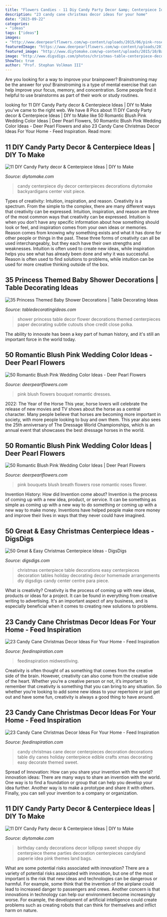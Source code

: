 ```yaml
---
title: "Flowers Candies - 11 Diy Candy Party Decor &amp; Centerpiece Ideas"
description: "23 candy cane christmas decor ideas for your home"
date: "2023-09-22"
categories:
- "ideas"
tags: ["ideas"]
images:
- "http://www.deerpearlflowers.com/wp-content/uploads/2015/06/pink-rose-and-babys-breath-wedding-bouquets.jpg"
featuredImage: "https://www.deerpearlflowers.com/wp-content/uploads/2015/06/blush-pink-wedding-bouquet.jpg"
featured_image: "http://www.diytomake.com/wp-content/uploads/2015/10/Backyardigans-party-candy-centerpiece.jpg"
image: "http://www.digsdigs.com/photos/christmas-table-centerpiece-decorations-3.jpg"
ShowToc: true
author: "Prof. Stephan Volkman III"
---
```



Are you looking for a way to improve your brainpower? Brainstroming may be the answer for you! Brainstroming is a type of mental exercise that can help improve your focus, memory, and concentration. Some people find it helpful to use brainstorms as part of their work or study routines.

	

		
looking for 11 DIY Candy Party decor &amp; Centerpiece Ideas | DIY to Make you've came to the right web. We have 8 Pics about 11 DIY Candy Party decor &amp; Centerpiece Ideas | DIY to Make like 50 Romantic Blush Pink Wedding Color Ideas | Deer Pearl Flowers, 50 Romantic Blush Pink Wedding Color Ideas - Deer Pearl Flowers and also 23 Candy Cane Christmas Decor Ideas For Your Home - Feed Inspiration. Read more:
		
    
## 11 DIY Candy Party Decor &amp; Centerpiece Ideas | DIY To Make

<img loading=lazy src="http://www.diytomake.com/wp-content/uploads/2015/10/Backyardigans-party-candy-centerpiece.jpg" onerror="this.onerror=null;this.src='https://tse3.mm.bing.net/th?id=OIP.r0VQ7cI26RsnT1PeGrXeegHaJH&amp;pid=15.1';" alt="11 DIY Candy Party decor &amp; Centerpiece Ideas | DIY to Make">

_Source: diytomake.com_

>candy centerpiece diy decor centerpieces decorations diytomake backyardigans center visit piece. 

	

Types of creativity: Intuition, inspiration, and reason.
Creativity is a spectrum. From the simple to the complex, there are many different ways that creativity can be expressed. Intuition, inspiration, and reason are three of the most common ways that creativity can be expressed. Intuition is when you don’t have any specific information about how something should look or feel, and inspiration comes from your own ideas or memories. Reason comes from knowing why something exists and what it has done for other people or things in the past. These three forms of creativity can all be used interchangeably, but they each have their own strengths and weaknesses. Intuition is often used to create new ideas, while inspiration helps you see what has already been done and why it was successful. Reason is often used to find solutions to problems, while intuition can be used for more creative thinking outside of the box.

    
## 35 Princess Themed Baby Shower Decorations | Table Decorating Ideas

<img loading=lazy src="http://inkedcreations.com/wp-content/uploads/2012/08/IMG_7211.jpg" onerror="this.onerror=null;this.src='https://tse1.mm.bing.net/th?id=OIP.NntFKfnYJsDiFUv-9ZevxwHaLH&amp;pid=15.1';" alt="35 Princess Themed Baby Shower Decorations | Table Decorating Ideas">

_Source: tabledecoratingideas.com_

>shower princess table decor flower decorations themed centerpieces paper decorating subtle cutouts shoe credit close polka. 

	

The ability to innovate has been a key part of human history, and it's still an important force in the world today.

    
## 50 Romantic Blush Pink Wedding Color Ideas - Deer Pearl Flowers

<img loading=lazy src="https://www.deerpearlflowers.com/wp-content/uploads/2015/06/blush-pink-wedding-bouquet.jpg" onerror="this.onerror=null;this.src='https://tse2.mm.bing.net/th?id=OIP.D3ki0bmdLe6bnTWIDctocwHaKH&amp;pid=15.1';" alt="50 Romantic Blush Pink Wedding Color Ideas - Deer Pearl Flowers">

_Source: deerpearlflowers.com_

>pink blush flowers bouquet romantic dresses. 

	

2022: The Year of the Horse
This year, horse lovers will celebrate the release of new movies and TV shows about the horse as a central character. Many people believe that horses are becoming more important in society, with more people looking to buy and own them. This year also sees the 25th anniversary of The Dressage World Championships, which is an annual event that showcases the best dressage horses in the world.

    
## 50 Romantic Blush Pink Wedding Color Ideas | Deer Pearl Flowers

<img loading=lazy src="http://www.deerpearlflowers.com/wp-content/uploads/2015/06/pink-rose-and-babys-breath-wedding-bouquets.jpg" onerror="this.onerror=null;this.src='https://tse2.mm.bing.net/th?id=OIP.vUIP_J_je8JocA6UBYtWKAHaLH&amp;pid=15.1';" alt="50 Romantic Blush Pink Wedding Color Ideas | Deer Pearl Flowers">

_Source: deerpearlflowers.com_

>pink bouquets blush breath flowers rose romantic roses flower. 

	

Invention History: How did Invention come about?
Invention is the process of coming up with a new idea, product, or service. It can be something as simple as coming up with a new way to do something or coming up with a new way to make money. Inventions have helped people make more money and improve their lives in ways that they never could have imagined.

    
## 50 Great &amp; Easy Christmas Centerpiece Ideas - DigsDigs

<img loading=lazy src="http://www.digsdigs.com/photos/christmas-table-centerpiece-decorations-3.jpg" onerror="this.onerror=null;this.src='https://tse1.mm.bing.net/th?id=OIP.0rolwzM9Ksg4WsG1gdWIxgHaHx&amp;pid=15.1';" alt="50 Great &amp; Easy Christmas Centerpiece Ideas - DigsDigs">

_Source: digsdigs.com_

>christmas centerpiece table decorations easy centerpieces decoration tables holiday decorating decor homemade arrangements diy digsdigs candy center centre para piece. 

	

What is creativity?
Creativity is the process of coming up with new ideas, products or ideas for a project. It can be found in everything from creative writing to advertising. It's an important aspect of any business, and is especially beneficial when it comes to creating new solutions to problems.

    
## 23 Candy Cane Christmas Decor Ideas For Your Home - Feed Inspiration

<img loading=lazy src="https://www.feedinspiration.com/wp-content/uploads/2016/09/Peppermint-Candy-Canes.jpg" onerror="this.onerror=null;this.src='https://tse3.mm.bing.net/th?id=OIP.s8Zn8cim7-H7sgRVWR9t6gHaJL&amp;pid=15.1';" alt="23 Candy Cane Christmas Decor Ideas For Your Home - Feed Inspiration">

_Source: feedinspiration.com_

>feedinspiration midwestliving. 

	

Creativity is often thought of as something that comes from the creative side of the brain. However, creativity can also come from the creative side of the heart. Whether you’re a creative person or not, it’s important to remember that creativity is something that you can bring to any situation. So whether you’re looking to add some new ideas to your repertoire or just get out and have some fun, creativity is always a good thing to have around.

    
## 23 Candy Cane Christmas Decor Ideas For Your Home - Feed Inspiration

<img loading=lazy src="http://feedinspiration.com/wp-content/uploads/2016/09/Tons-of-candy-cane-crafts-and-ideas.jpg" onerror="this.onerror=null;this.src='https://tse3.mm.bing.net/th?id=OIP.FzOR9OllAUy0W4g1XiopigHaKx&amp;pid=15.1';" alt="23 Candy Cane Christmas Decor Ideas For Your Home - Feed Inspiration">

_Source: feedinspiration.com_

>candy christmas cane decor centerpieces decoration decorations table diy canes holiday centerpiece edible crafts xmas decorating easy decorate themed sweet. 

	

Spread of Innovation: How can you share your invention with the world?
innovation ideas: 
There are many ways to share an invention with the world. One way is to find a foundation or group that can help you develop your idea further. Another way is to make a prototype and share it with others. Finally, you can sell your invention to a company or organization.

    
## 11 DIY Candy Party Decor &amp; Centerpiece Ideas | DIY To Make

<img loading=lazy src="http://www.diytomake.com/wp-content/uploads/2015/10/party-decoration-idea.jpg" onerror="this.onerror=null;this.src='https://tse2.mm.bing.net/th?id=OIP.sOHiouU-otjF1J-8qOB0PQHaHa&amp;pid=15.1';" alt="11 DIY Candy Party decor &amp; Centerpiece Ideas | DIY to Make">

_Source: diytomake.com_

>birthday candy decorations decor lollipop sweet shoppe diy centerpiece theme parties decoration centerpieces candyland paperie idea pink themes land bags. 

	

What are some potential risks associated with innovation?
There are a variety of potential risks associated with innovation, but one of the most important is the risk that new ideas and technologies can be dangerous or harmful. For example, some think that the invention of the airplane could lead to increased danger to passengers and crews. Another concern is that innovations in technology can help our environment become increasingly worse. For example, the development of artificial intelligence could create problems such as creating robots that can think for themselves and inflict harm on nature.

